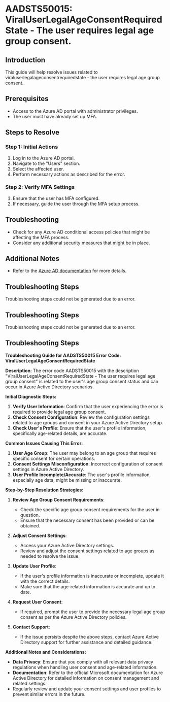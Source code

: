 # AADSTS50015: ViralUserLegalAgeConsentRequiredState - The user requires legal age group consent.

## Introduction
This guide will help resolve issues related to viraluserlegalageconsentrequiredstate - the user requires legal age group consent..

## Prerequisites
- Access to the Azure AD portal with administrator privileges.
- The user must have already set up MFA.

## Steps to Resolve

### Step 1: Initial Actions
1. Log in to the Azure AD portal.
2. Navigate to the "Users" section.
3. Select the affected user.
4. Perform necessary actions as described for the error.

### Step 2: Verify MFA Settings
1. Ensure that the user has MFA configured.
2. If necessary, guide the user through the MFA setup process.

## Troubleshooting
- Check for any Azure AD conditional access policies that might be affecting the MFA process.
- Consider any additional security measures that might be in place.

## Additional Notes
- Refer to the [Azure AD documentation](https://learn.microsoft.com/en-us/azure/active-directory/) for more details.


## Troubleshooting Steps
Troubleshooting steps could not be generated due to an error.

## Troubleshooting Steps
Troubleshooting steps could not be generated due to an error.

## Troubleshooting Steps
**Troubleshooting Guide for AADSTS50015 Error Code: ViralUserLegalAgeConsentRequiredState**

**Description**: The error code AADSTS50015 with the description "ViralUserLegalAgeConsentRequiredState - The user requires legal age group consent" is related to the user's age group consent status and can occur in Azure Active Directory scenarios.

**Initial Diagnostic Steps:**
1. **Verify User Information**: Confirm that the user experiencing the error is required to provide legal age group consent.
2. **Check Consent Configuration**: Review the configuration settings related to age groups and consent in your Azure Active Directory setup.
3. **Check User's Profile**: Ensure that the user's profile information, specifically age-related details, are accurate.

**Common Issues Causing This Error:**
1. **User Age Group**: The user may belong to an age group that requires specific consent for certain operations.
2. **Consent Settings Misconfiguration**: Incorrect configuration of consent settings in Azure Active Directory.
3. **User Profile Incomplete/Accurate**: The user's profile information, especially age data, might be missing or inaccurate.

**Step-by-Step Resolution Strategies:**
1. **Review Age Group Consent Requirements**:
   - Check the specific age group consent requirements for the user in question.
   - Ensure that the necessary consent has been provided or can be obtained.

2. **Adjust Consent Settings**:
   - Access your Azure Active Directory settings.
   - Review and adjust the consent settings related to age groups as needed to resolve the issue.

3. **Update User Profile**:
   - If the user's profile information is inaccurate or incomplete, update it with the correct details.
   - Make sure that the age-related information is accurate and up to date.

4. **Request User Consent**:
   - If required, prompt the user to provide the necessary legal age group consent as per the Azure Active Directory policies.
  
5. **Contact Support**:
   - If the issue persists despite the above steps, contact Azure Active Directory support for further assistance and detailed guidance.

**Additional Notes and Considerations:**
- **Data Privacy**: Ensure that you comply with all relevant data privacy regulations when handling user consent and age-related information.
- **Documentation**: Refer to the official Microsoft documentation for Azure Active Directory for detailed information on consent management and related settings.
- Regularly review and update your consent settings and user profiles to prevent similar errors in the future.